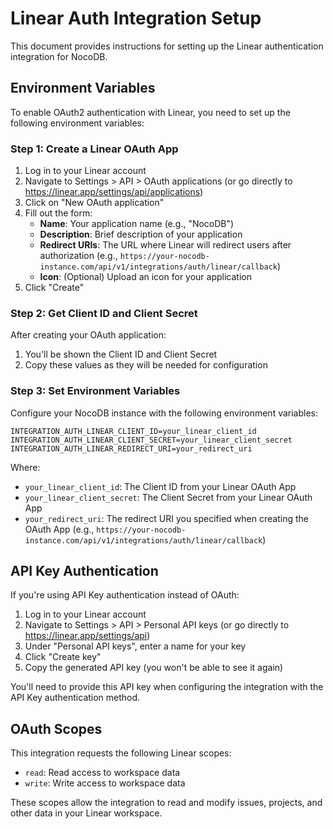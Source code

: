# Linear Auth Integration Setup

This document provides instructions for setting up the Linear authentication integration for NocoDB.

## Environment Variables

To enable OAuth2 authentication with Linear, you need to set up the following environment variables:

### Step 1: Create a Linear OAuth App

1. Log in to your Linear account
2. Navigate to Settings > API > OAuth applications (or go directly to https://linear.app/settings/api/applications)
3. Click on "New OAuth application"
4. Fill out the form:
   - **Name**: Your application name (e.g., "NocoDB")
   - **Description**: Brief description of your application
   - **Redirect URIs**: The URL where Linear will redirect users after authorization (e.g., `https://your-nocodb-instance.com/api/v1/integrations/auth/linear/callback`)
   - **Icon**: (Optional) Upload an icon for your application
5. Click "Create"

### Step 2: Get Client ID and Client Secret

After creating your OAuth application:
1. You'll be shown the Client ID and Client Secret
2. Copy these values as they will be needed for configuration

### Step 3: Set Environment Variables

Configure your NocoDB instance with the following environment variables:

```
INTEGRATION_AUTH_LINEAR_CLIENT_ID=your_linear_client_id
INTEGRATION_AUTH_LINEAR_CLIENT_SECRET=your_linear_client_secret
INTEGRATION_AUTH_LINEAR_REDIRECT_URI=your_redirect_uri
```

Where:
- `your_linear_client_id`: The Client ID from your Linear OAuth App
- `your_linear_client_secret`: The Client Secret from your Linear OAuth App
- `your_redirect_uri`: The redirect URI you specified when creating the OAuth App (e.g., `https://your-nocodb-instance.com/api/v1/integrations/auth/linear/callback`)

## API Key Authentication

If you're using API Key authentication instead of OAuth:

1. Log in to your Linear account
2. Navigate to Settings > API > Personal API keys (or go directly to https://linear.app/settings/api)
3. Under "Personal API keys", enter a name for your key
4. Click "Create key"
5. Copy the generated API key (you won't be able to see it again)

You'll need to provide this API key when configuring the integration with the API Key authentication method.

## OAuth Scopes

This integration requests the following Linear scopes:
- `read`: Read access to workspace data
- `write`: Write access to workspace data

These scopes allow the integration to read and modify issues, projects, and other data in your Linear workspace. 